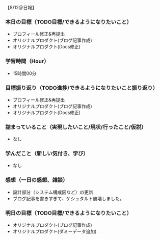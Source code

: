 【8/12＠日報】
### 本日の目標（TODO目標/できるようになりたいこと）
- プロフィール修正&再提出
- オリジナルプロダクト(ブログ記事作成)
- オリジナルプロダクト(Docs修正)
### 学習時間（Hour）
- 15時間00分
### 目標振り返り（TODO進捗/できるようになりたいこと振り返り）
- プロフィール修正&再提出
- オリジナルプロダクト(ブログ記事作成)
- オリジナルプロダクト(Docs修正)
### 詰まっていること（実現したいこと/現状/行ったこと/仮説）
- なし
### 学んだこと（新しい気付き、学び）
- なし
### 感想（一日の感想、雑談）
- 設計部分（システム構成図など）の更新
- ブログ記事を書きすぎて、ゲシュタルト崩壊しました。
### 明日の目標（TODO目標/できるようになりたいこと）
- オリジナルプロダクト(ブログ記事作成)
- オリジナルプロダクト(ダミーデータ追加)
